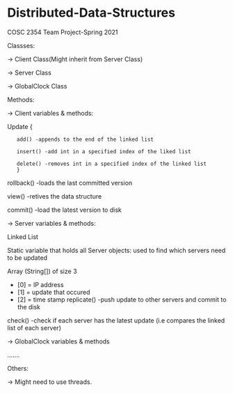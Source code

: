 # Distributed-Data-Structures
COSC 2354 Team Project-Spring 2021

Classses:

-> Client Class(Might inherit from Server Class)

-> Server Class

-> GlobalClock Class

Methods:

-> Client variables & methods: 

Update
       {
       
       add() -appends to the end of the linked list
       
       insert() -add int in a specified index of the liked list
       
       delete() -removes int in a specified index of the linked list
       }

rollback() -loads the last committed version

view() -retives the data structure

commit() -load the latest version to disk

-> Server variables & methods:

Linked List<int>

Static variable that holds all Server objects: used to find which servers need to be updated

Array (String[]) of size 3
- [0] = IP address 
- [1] = update that occured
- [2] = time stamp
replicate() -push update to other servers and commit to the disk

check() -check if each server has the latest update (i.e compares the linked list of each server)

-> GlobalClock variables & methods

.......

Others:

-> Might need to use threads.
